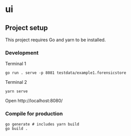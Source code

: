 # ui

## Project setup

This project requires Go and yarn to be installed.

### Development

Terminal 1
``` shell
go run . serve -p 8081 testdata/example1.forensicstore
```

Terminal 2
```
yarn serve
```

Open http://localhost:8080/

### Compile for production
``` shell
go generate # includes yarn build
go build .
```
